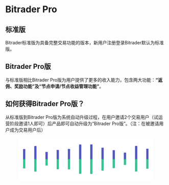 # Bitrader Pro

## 标准版

Bitrader标准版为具备完整交易功能的版本，新用户注册登录Bitrader默认为标准版。

## Bitrader Pro版

与标准版相比Bitrader Pro版为用户提供了更多的收入能力，包含两大功能：**“返佣、奖励功能”及“节点申请/节点收益管理功能”**。

## 如何获得Bitrader Pro版？

从标准版到Bitrader Pro版为系统自动升级过程，在用户邀请2个交易用户（试运营阶段邀请1人即可）后产品即可自动升级为“Bitrader Pro版”。（注：在被邀请用户成为交易用户后）

<figure><img src="../.gitbook/assets/Pagination (1) (1).png" alt=""><figcaption></figcaption></figure>
